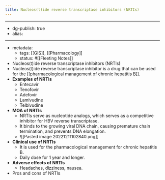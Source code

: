 ```yaml
---
title: Nucleos(t)ide reverse transcriptase inhibitors (NRTIs)
---
```


- --
- dg-publish: true
- alias:
- --
- metadata:
	- tags: [[GIS]], [[Pharmacology]]
	- status: #[[Fleeting Notes]]
- Nucleos(t)ide reverse transcriptase inhibitors (NRTIs)
- Nucleos(t)ide reverse transcriptase inhibitor is a drug that can be used for the [[pharmacological management of chronic hepatitis B]].
- **Examples of NRTIs**
	- Entecavir
	- Tenofovir
	- Adefovir
	- Lamivudine
	- Telbivudine
- **MOA of NRTIs**
	- NRTIs serve as nucleotide analogs, which serves as a competitive inhibitor for HBV reverse transcriptase.
	- It binds to the growing viral DNA chain, causing premature chain termination, and prevents DNA elongation.
	- ![[Pasted image 20221211102840.png]]
- **Clinical use of NRTIs**
	- It is used for the pharmacological management for chronic hepatitis B.
	- Daily dose for 1 year and longer.
- **Adverse effects of NRTIs**
	- Headaches, dizziness, nausea.
- Pros and cons of NRTIs